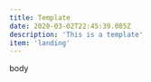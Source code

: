 ```yaml
---	
title: Template
date: 2020-03-02T22:45:39.085Z	
description: 'This is a template'
item: 'landing'
---	
```


body